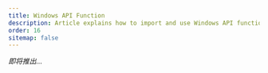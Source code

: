 ```yaml
---
title: Windows API Function
description: Article explains how to import and use Windows API functions
order: 16
sitemap: false
---
```

*即将推出...*